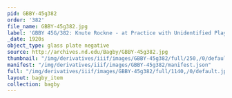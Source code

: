 ```yaml
---
pid: GBBY-45g382
order: '382'
file_name: GBBY-45g382.jpg
label: 'GBBY 45G/382: Knute Rockne - at Practice with Unidentified Players - c1920s'
_date: 1920s
object_type: glass plate negative
source: http://archives.nd.edu/Bagby/GBBY-45g382.jpg
thumbnail: "/img/derivatives/iiif/images/GBBY-45g382/full/250,/0/default.jpg"
manifest: "/img/derivatives/iiif/images/GBBY-45g382/manifest.json"
full: "/img/derivatives/iiif/images/GBBY-45g382/full/1140,/0/default.jpg"
layout: bagby_item
collection: bagby
---
```

